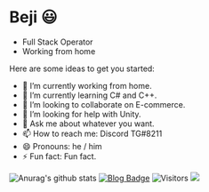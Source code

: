 # Beji 😃

- Full Stack Operator
- Working from home

Here are some ideas to get you started:

- 🔭 I’m currently working from home.
- 🌱 I’m currently learning C# and C++.
- 👯 I’m looking to collaborate on E-commerce.
- 🤔 I’m looking for help with Unity.
- 💬 Ask me about whatever you want.
- 📫 How to reach me: Discord TG#8211 
- 😄 Pronouns: he / him
- ⚡ Fun fact: Fun fact.

![Anurag's github stats](https://github-readme-stats.vercel.app/api?username=TG8211&show_icons=true)
[![Blog Badge](https://img.shields.io/badge/Website-FF4088?style=flat&labelColor=FF4088&logo=&logoColor=white&link=https://tg-dev.glitch.me/)](https://tg-dev.glitch.me/)
![Visitors](https://visitor-badge.laobi.icu/badge?page_id=TG8211.TG8211)
![](https://komarev.com/ghpvc/?username=TG8211&color=FF4088)
